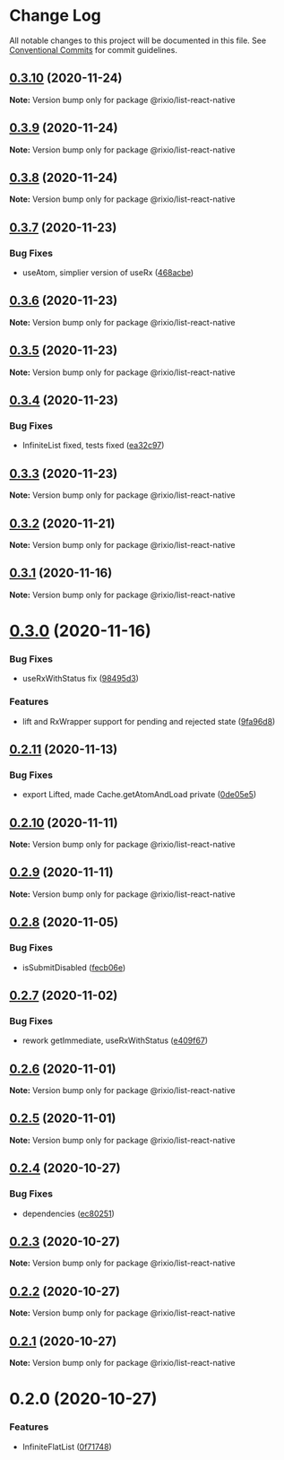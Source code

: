 # Change Log

All notable changes to this project will be documented in this file.
See [Conventional Commits](https://conventionalcommits.org) for commit guidelines.

## [0.3.10](https://github.com/roborox/rixio/compare/@rixio/list-react-native@0.3.9...@rixio/list-react-native@0.3.10) (2020-11-24)

**Note:** Version bump only for package @rixio/list-react-native





## [0.3.9](https://github.com/roborox/rixio/compare/@rixio/list-react-native@0.3.8...@rixio/list-react-native@0.3.9) (2020-11-24)

**Note:** Version bump only for package @rixio/list-react-native





## [0.3.8](https://github.com/roborox/rixio/compare/@rixio/list-react-native@0.3.7...@rixio/list-react-native@0.3.8) (2020-11-24)

**Note:** Version bump only for package @rixio/list-react-native





## [0.3.7](https://github.com/roborox/rixio/compare/@rixio/list-react-native@0.3.5...@rixio/list-react-native@0.3.7) (2020-11-23)


### Bug Fixes

* useAtom, simplier version of useRx ([468acbe](https://github.com/roborox/rixio/commit/468acbe6a7a7d8c54fb28be4fb597ab0d40487a7))





## [0.3.6](https://github.com/roborox/rixio/compare/@rixio/list-react-native@0.3.5...@rixio/list-react-native@0.3.6) (2020-11-23)

**Note:** Version bump only for package @rixio/list-react-native





## [0.3.5](https://github.com/roborox/rixio/compare/@rixio/list-react-native@0.3.4...@rixio/list-react-native@0.3.5) (2020-11-23)

**Note:** Version bump only for package @rixio/list-react-native





## [0.3.4](https://github.com/roborox/rixio/compare/@rixio/list-react-native@0.3.3...@rixio/list-react-native@0.3.4) (2020-11-23)


### Bug Fixes

* InfiniteList fixed, tests fixed ([ea32c97](https://github.com/roborox/rixio/commit/ea32c97139ddbac5fa1a0dd1deeb1abcdf788875))





## [0.3.3](https://github.com/roborox/rixio/compare/@rixio/list-react-native@0.3.2...@rixio/list-react-native@0.3.3) (2020-11-23)

**Note:** Version bump only for package @rixio/list-react-native





## [0.3.2](https://github.com/roborox/rixio/compare/@rixio/list-react-native@0.3.1...@rixio/list-react-native@0.3.2) (2020-11-21)

**Note:** Version bump only for package @rixio/list-react-native





## [0.3.1](https://github.com/roborox/rixio/compare/@rixio/list-react-native@0.3.0...@rixio/list-react-native@0.3.1) (2020-11-16)

**Note:** Version bump only for package @rixio/list-react-native





# [0.3.0](https://github.com/roborox/rixio/compare/@rixio/list-react-native@0.2.11...@rixio/list-react-native@0.3.0) (2020-11-16)


### Bug Fixes

* useRxWithStatus fix ([98495d3](https://github.com/roborox/rixio/commit/98495d3dbb630c968c3a6e3b50d646044bdbbfc6))


### Features

* lift and RxWrapper support for pending and rejected state ([9fa96d8](https://github.com/roborox/rixio/commit/9fa96d802f76283883112c7e88fcf821eaaaf99f))





## [0.2.11](https://github.com/roborox/rixio/compare/@rixio/list-react-native@0.2.10...@rixio/list-react-native@0.2.11) (2020-11-13)


### Bug Fixes

* export Lifted, made Cache.getAtomAndLoad private ([0de05e5](https://github.com/roborox/rixio/commit/0de05e5022b908d64acf9a1ff6fdcf60dc723748))





## [0.2.10](https://github.com/roborox/rixio/compare/@rixio/list-react-native@0.2.9...@rixio/list-react-native@0.2.10) (2020-11-11)

**Note:** Version bump only for package @rixio/list-react-native





## [0.2.9](https://github.com/roborox/rixio/compare/@rixio/list-react-native@0.2.8...@rixio/list-react-native@0.2.9) (2020-11-11)

**Note:** Version bump only for package @rixio/list-react-native





## [0.2.8](https://github.com/roborox/rixio/compare/@rixio/list-react-native@0.2.7...@rixio/list-react-native@0.2.8) (2020-11-05)


### Bug Fixes

* isSubmitDisabled ([fecb06e](https://github.com/roborox/rixio/commit/fecb06ee734fb92e1bad5f738051342f54829ffd))





## [0.2.7](https://github.com/roborox/rixio/compare/@rixio/list-react-native@0.2.6...@rixio/list-react-native@0.2.7) (2020-11-02)


### Bug Fixes

* rework getImmediate, useRxWithStatus ([e409f67](https://github.com/roborox/rixio/commit/e409f6706e13fde0d73407adfba276db71c8e402))





## [0.2.6](https://github.com/roborox/rixio/compare/@rixio/list-react-native@0.2.5...@rixio/list-react-native@0.2.6) (2020-11-01)

**Note:** Version bump only for package @rixio/list-react-native





## [0.2.5](https://github.com/roborox/rixio/compare/@rixio/list-react-native@0.2.4...@rixio/list-react-native@0.2.5) (2020-11-01)

**Note:** Version bump only for package @rixio/list-react-native





## [0.2.4](https://github.com/roborox/rixio/compare/@rixio/list-react-native@0.2.3...@rixio/list-react-native@0.2.4) (2020-10-27)


### Bug Fixes

* dependencies ([ec80251](https://github.com/roborox/rixio/commit/ec80251362638bb5f7108ebd090ba4a1f245a55e))





## [0.2.3](https://github.com/roborox/rixio/compare/@rixio/list-react-native@0.2.2...@rixio/list-react-native@0.2.3) (2020-10-27)

**Note:** Version bump only for package @rixio/list-react-native





## [0.2.2](https://github.com/roborox/rixio/compare/@rixio/list-react-native@0.2.1...@rixio/list-react-native@0.2.2) (2020-10-27)

**Note:** Version bump only for package @rixio/list-react-native





## [0.2.1](https://github.com/roborox/rixio/compare/@rixio/list-react-native@0.2.0...@rixio/list-react-native@0.2.1) (2020-10-27)

**Note:** Version bump only for package @rixio/list-react-native





# 0.2.0 (2020-10-27)


### Features

* InfiniteFlatList ([0f71748](https://github.com/roborox/rixio/commit/0f71748f8e44ab110fdae952d9d37acced7e42eb))
